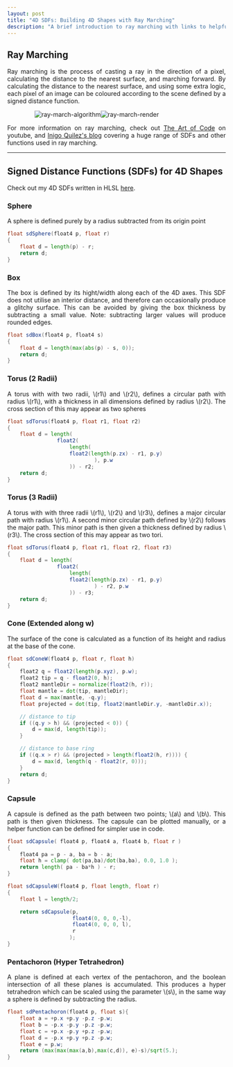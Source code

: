 ```yaml
---
layout: post
title: "4D SDFs: Building 4D Shapes with Ray Marching"
description: "A brief introduction to ray marching with links to helpful resources, as well as some signed distance functions for primitive 4D shapes."
---
```


## Ray Marching

<p style="text-align: justify">
Ray marching is the process of casting a ray in the direction of a pixel, calculating the distance to the nearest surface, and marching forward. By calculating the distance to the nearest surface, and using some extra logic, each pixel of an image can be coloured according to the scene defined by a signed distance function.
</p>

<p style="max-width: 75%;margin-left: auto;margin-right: auto;">
<img src="{{ '/assets/figures/algorithm_ai.png' | absolute_url }} " alt="ray-march-algorithm" style="max-width: 50%;float:left"/> 
<img src="{{ '/assets/figures/raymarch_ai.png' | absolute_url }} " alt="ray-march-render" style="max-width: 50%"/> 
</p>
<div class="bottom-spacer-small"></div>
<p style="text-align: justify">
For more information on ray marching, check out <a href="https://www.youtube.com/playlist?list=PLGmrMu-IwbgtMxMiV3x4IrHPlPmg7FD-P" >The Art of Code</a> on youtube, and <a href="https://iquilezles.org/www/articles/distfunctions/distfunctions.htm" >Inigo Quilez's blog</a> covering a huge range of SDFs and other functions used in ray marching.
</p>

---

## Signed Distance Functions (SDFs) for 4D Shapes

Check out my 4D SDFs written in HLSL <a href="{{ '/code/sdf-code/' | absolute_url }}">here</a>.

### Sphere

A sphere is defined purely by a radius subtracted from its origin point

```glsl
float sdSphere(float4 p, float r)
{
    float d = length(p) - r;
    return d;
}
```

### Box

<p style="text-align: justify">
The box is defined by its hight/width along each of the 4D axes. This SDF does not utilise an interior distance, and therefore can occasionally produce a glitchy surface. This can be avoided by giving the box thickness by subtracting a small value. Note: subtracting larger values will produce rounded edges.
</p>

```glsl
float sdBox(float4 p, float4 s)
{
    float d = length(max(abs(p) - s, 0));
    return d;
}
```

### Torus (2 Radii)

<p style="text-align: justify">
A torus with with two radii, \(r1\) and \(r2\), defines a circular path with radius \(r1\), with a thickness in all dimensions defined by radius \(r2\). The cross section of this may appear as two spheres
</p>

```glsl
float sdTorus(float4 p, float r1, float r2)
{
    float d = length(
                float2(
                    length( 
                    float2(length(p.zx) - r1, p.y)
                            ), p.w
                    )) - r2;
    return d;
}
```

### Torus (3 Radii)

<p style="text-align: justify">
A torus with with three radii \(r1\), \(r2\) and \(r3\), defines a major circular path with radius \(r1\). A second minor circular path defined by \(r2\) follows the major path. This minor path is then given a thickness defined by radius \(r3\). The cross section of this may appear as two tori.
</p>

```glsl
float sdTorus(float4 p, float r1, float r2, float r3)
{
    float d = length(
                float2(
                    length( 
                    float2(length(p.zx) - r1, p.y)
                            ) - r2, p.w
                    )) - r3;
    return d;
}
```

### Cone (Extended along w)

<p style="text-align: justify">
The surface of the cone is calculated as a function of its height and radius at the base of the cone.
</p>

```glsl
float sdConeW(float4 p, float r, float h)
{
    float2 q = float2(length(p.xyz), p.w);
    float2 tip = q - float2(0, h);
    float2 mantleDir = normalize(float2(h, r));
    float mantle = dot(tip, mantleDir);
    float d = max(mantle, -q.y);
    float projected = dot(tip, float2(mantleDir.y, -mantleDir.x));

    // distance to tip
    if ((q.y > h) && (projected < 0)) {
        d = max(d, length(tip));
    }

    // distance to base ring
    if ((q.x > r) && (projected > length(float2(h, r)))) {
        d = max(d, length(q - float2(r, 0)));
    }
    return d;
}
```

### Capsule

<p style="text-align: justify">
A capsule is defined as the path between two points; \(a\) and \(b\).
This path is then given thickness.
The capsule can be plotted manually, or a helper function can be defined for simpler use in code.
</p>

```glsl
float sdCapsule( float4 p, float4 a, float4 b, float r )
{
    float4 pa = p - a, ba = b - a;
    float h = clamp( dot(pa,ba)/dot(ba,ba), 0.0, 1.0 );
    return length( pa - ba*h ) - r;
}

float sdCapsuleW(float4 p, float length, float r)
{
    float l = length/2;

    return sdCapsule(p, 
                     float4(0, 0, 0,-l),
                     float4(0, 0, 0, l),
                     r
                    );
}
```

### Pentachoron (Hyper Tetrahedron)

<p style="text-align: justify">
A plane is defined at each vertex of the pentachoron, and the boolean intersection of all these planes is accumulated. This produces a hyper tetrahedron which can be scaled using the parameter \(s\), in the same way a sphere is defined by subtracting the radius.
</p>

```glsl
float sdPentachoron(float4 p, float s){
    float a = +p.x +p.y -p.z -p.w;
    float b = -p.x -p.y -p.z -p.w;
    float c = +p.x -p.y +p.z -p.w;
    float d = -p.x +p.y +p.z -p.w;
    float e = p.w;
    return (max(max(max(a,b),max(c,d)), e)-s)/sqrt(5.);
}
```
